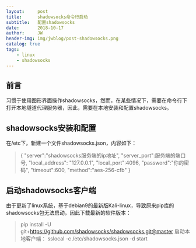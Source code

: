 ```yaml
---
layout:     post
title:      shadowsocks命令行启动
subtitle:   配置shadowsocks
date:       2018-10-17
author:     JW
header-img: img/jwblog/post-shadowsocks.png
catalog: true
tags:
    - linux
	- shadowsocks
---
```


## 前言
习惯于使用图形界面操作shadowsocks，然而，在某些情况下，需要在命令行下打开本地隧道代理服务器，因此，需要在本地安装和配置shadowsocks。

## shadowsocks安装和配置
在/etc下，新建一个文件shadowsocks.json，内容如下：
> {
> "server":"shadowsocks服务端的ip地址",
> "server_port":服务端的端口号,
> "local_address": "127.0.0.1",
> "local_port":4096,
> "password":"你的密码",
> "timeout":600,
> "method":"aes-256-cfb"
> }

## 启动shadowsocks客户端
由于更新了linux系统，基于debian9的最新版Kali-linux，导致原来pip库的shadowsocks包无法启动，因此下载最新的软件版本：
> pip install -U git+https://github.com/shadowsocks/shadowsocks.git@master
启动本地客户端：
sslocal -c /etc/shadowsocks.json -d start
